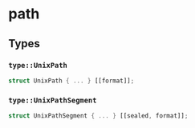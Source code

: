 # path


## Types

### `type::UnixPath`

```rust
struct UnixPath { ... } [[format]];
```
### `type::UnixPathSegment`

```rust
struct UnixPathSegment { ... } [[sealed, format]];
```
